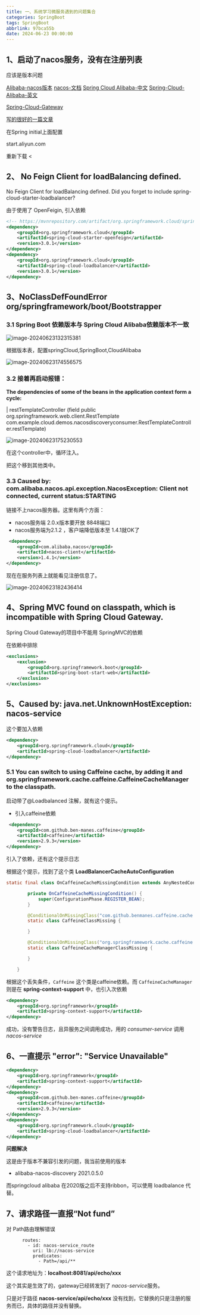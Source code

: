 ```yaml
---
title: 一、系统学习微服务遇到的问题集合
categories: SpringBoot
tags: SpringBoot
abbrlink: 97bca55b
date: 2024-06-23 00:00:00
---
```

## 1、启动了nacos服务，没有在注册列表

应该是版本问题

[Alibaba-nacos版本](https://github.com/alibaba/spring-cloud-alibaba/wiki/%E7%89%88%E6%9C%AC%E8%AF%B4%E6%98%8E)
[nacos-文档](https://nacos.io/zh-cn/docs/quick-start.html)
[Spring Cloud Alibaba-中文](https://sca.aliyun.com/docs/2023/user-guide/nacos/advanced-guide/?spm=5176.29160081.0.0.74801a15EZ9fj7)
[Spring-Cloud-Alibaba-英文](https://spring-cloud-alibaba-group.github.io/github-pages/hoxton/en-us/index.html#_dependency_management)

[Spring-Cloud-Gateway](https://docs.spring.io/spring-cloud-gateway/docs/3.0.8/reference/html/#the-path-route-predicate-factory)

[写的很好的一篇文章](https://juejin.cn/post/7143159635556433957)


<!-- more-->

在Spring initial上面配置

start.aliyun.com

重新下载
<

## 2、 No Feign Client for loadBalancing defined.

 No Feign Client for loadBalancing defined. Did you forget to include spring-cloud-starter-loadbalancer?

由于使用了 OpenFeigin, 引入依赖

```xml
<!-- https://mvnrepository.com/artifact/org.springframework.cloud/spring-cloud-starter-openfeign -->
<dependency>
    <groupId>org.springframework.cloud</groupId>
    <artifactId>spring-cloud-starter-openfeign</artifactId>
    <version>3.0.1</version>
</dependency>
<dependency>
    <groupId>org.springframework.cloud</groupId>
    <artifactId>spring-cloud-loadbalancer</artifactId>
    <version>3.0.1</version>
</dependency>
```



## 3、NoClassDefFoundError	org/springframework/boot/Bootstrapper

### 3.1 Spring Boot 依赖版本与 Spring Cloud Alibaba依赖版本不一致

![image-20240623132315381](https://raw.githubusercontent.com/Choleen95/blog-file/main/2024/623/image-20240623132315381.png)

根据版本表，配置springCloud,SpringBoot,CloudAlibaba

![image-20240623174556575](https://raw.githubusercontent.com/Choleen95/blog-file/main/2024/623/image-20240623174556575.png)



### 3.2 接着再启动报错：

**The dependencies of some of the beans in the application context form a cycle:**

|  restTemplateController (field public org.springframework.web.client.RestTemplate com.example.cloud.demos.nacosdiscoveryconsumer.RestTemplateController.restTemplate)

![image-20240623175230553](https://raw.githubusercontent.com/Choleen95/blog-file/main/2024/623/image-20240623175230553.png)

在这个controller中，循环注入。

把这个移到其他类中。

### 3.3 Caused by: com.alibaba.nacos.api.exception.NacosException: Client not connected, current status:STARTING



链接不上nacos服务器。这里有两个方面：

- nacos服务端 2.0.x版本要开放 8848端口
- nacos服务端为2.1.2 ，客户端降低版本至 1.4.1就OK了

```xml
 <dependency>
    <groupId>com.alibaba.nacos</groupId>
    <artifactId>nacos-client</artifactId>
    <version>1.4.1</version>
</dependency>
```

现在在服务列表上就能看见注册信息了。

![image-20240623182436414](https://raw.githubusercontent.com/Choleen95/blog-file/main/2024/623/image-20240623182436414.png)



## 4、Spring MVC found on classpath, which is incompatible with Spring Cloud Gateway.

Spring Cloud Gateway的项目中不能用 SpringMVC的依赖

在依赖中排除

```xml
<exclusions>
	<exclusion>
    	<groupId>org.springframework.boot</groupId>
        <artifactId>spring-boot-start-web</artifactId>
    </exclusion>
</exclusions>
```



## 5、Caused by: java.net.UnknownHostException: nacos-service

这个要加入依赖

```xml
<dependency>
    <groupId>org.springframework.cloud</groupId>
    <artifactId>spring-cloud-loadbalancer</artifactId>
</dependency>
```



### 5.1 You can switch to using Caffeine cache, by adding it and org.springframework.cache.caffeine.CaffeineCacheManager to the classpath.

启动带了@Loadbalanced 注解，就有这个提示。

- 引入caffeine依赖

```xml
 <dependency>
    <groupId>com.github.ben-manes.caffeine</groupId>
    <artifactId>caffeine</artifactId>
    <version>2.9.3</version>
</dependency>
```

引入了依赖，还有这个提示日志

根据这个提示，找到了这个类  **LoadBalancerCacheAutoConfiguration**

```java
static final class OnCaffeineCacheMissingCondition extends AnyNestedCondition {

		private OnCaffeineCacheMissingCondition() {
			super(ConfigurationPhase.REGISTER_BEAN);
		}

		@ConditionalOnMissingClass("com.github.benmanes.caffeine.cache.Caffeine")
		static class CaffeineClassMissing {

		}

		@ConditionalOnMissingClass("org.springframework.cache.caffeine.CaffeineCacheManager")
		static class CaffeineCacheManagerClassMissing {

		}

	}
```

根据这个丢失条件，`Caffeine` 这个类是caffeine依赖。而 `CaffeineCacheManager` 则是在 **spring-context-support** 中，也引入次依赖

```xml
<dependency>
    <groupId>org.springframework</groupId>
    <artifactId>spring-context-support</artifactId>
</dependency>
```

成功，没有警告日志，且异服务之间调用成功，用的 *consumer-service* 调用 *nacos-service*



## 6、一直提示  "error": "Service Unavailable"

```xml
<dependency>
    <groupId>org.springframework</groupId>
    <artifactId>spring-context-support</artifactId>
</dependency>
<dependency>
    <groupId>com.github.ben-manes.caffeine</groupId>
    <artifactId>caffeine</artifactId>
    <version>2.9.3</version>
</dependency>
<dependency>
    <groupId>org.springframework.cloud</groupId>
    <artifactId>spring-cloud-loadbalancer</artifactId>
</dependency>
```

**问题解决**

这是由于版本不兼容引发的问题，我当前使用的版本

- alibaba-nacos-discovery 2021.0.5.0

而springcloud alibaba 在2020版之后不支持ribbon，可以使用 loadbalance 代替。





## 7、请求路径一直报“Not fund”

对 Path路由理解错误

```properties
      routes:
        - id: nacos-service_route
          uri: lb://nacos-service
          predicates:
            - Path=/api/**
```

这个请求地址为：**localhost:8081/api/echo/xxx**

这个其实是生效了的，gateway已经转发到了 *nacos-service*服务。

只是对于路径 **nacos-service/api/echo/xxx** 没有找到，它替换的只是注册的服务而已，具体的路径并没有替换。
